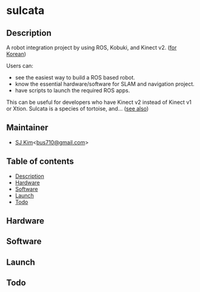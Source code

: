 # sulcata

## Description
A robot integration project by using ROS, Kobuki, and Kinect v2. ([for Korean](README_kr.md))

Users can:
- see the easiest way to build a ROS based robot.
- know the essential hardware/software for SLAM and navigation project.
- have scripts to launch the required ROS apps.

This can be useful for developers who have Kinect v2 instead of Kinect v1 or Xtion.
Sulcata is a species of tortoise, and... (<a href="https://en.wikipedia.org/wiki/African_spurred_tortoise" target="_blank">see also</a>)

## Maintainer
- [SJ Kim](http://bus710.net)<<bus710@gmail.com>>

## Table of contents
- [Description](#description)
- [Hardware](#hardware)
- [Software](#software)
- [Launch](#launch)
- [Todo](#todo)

## Hardware

## Software

## Launch

## Todo


